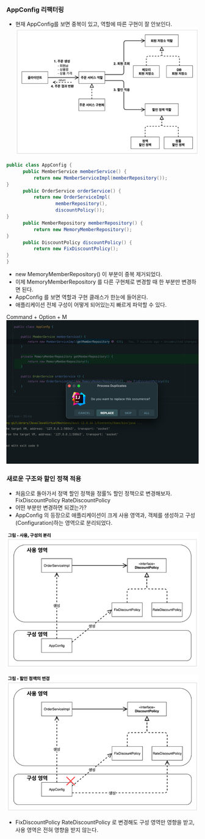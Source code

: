 ### AppConfig 리팩터링
- 현재 AppConfig를 보면 중복이 있고, 역할에 따른 구현이 잘 안보인다.
![img_15.png](img_15.png)

```java
public class AppConfig {
      public MemberService memberService() {
          return new MemberServiceImpl(memberRepository());
}
      public OrderService orderService() {
          return new OrderServiceImpl(
                  memberRepository(),
                  discountPolicy());
}
      public MemberRepository memberRepository() {
          return new MemoryMemberRepository();
}
      public DiscountPolicy discountPolicy() {
          return new FixDiscountPolicy();
}
}
```

- new MemoryMemberRepository() 이 부분이 중복 제거되었다.
- 이제 MemoryMemberRepository 를 다른 구현체로 변경할 때 한 부분만 변경하면 된다.
- AppConfig 를 보면 역할과 구현 클래스가 한눈에 들어온다.
- 애플리케이션 전체 구성이 어떻게 되어있는지 빠르게 파악할 수 있다.

Command + Option + M
![img_16.png](img_16.png)

### 새로운 구조와 할인 정책 적용
- 처음으로 돌아가서 정액 할인 정책을 정률% 할인 정책으로 변경해보자. FixDiscountPolicy RateDiscountPolicy
- 어떤 부분만 변경하면 되겠는가?
- AppConfig 의 등장으로 애플리케이션이 크게 사용 영역과, 객체를 생성하고 구성(Configuration)하는 영역으로 분리되었다.

![img_17.png](img_17.png)
 
![img_18.png](img_18.png)

- FixDiscountPolicy RateDiscountPolicy 로 변경해도 구성 영역만 영향을 받고, 사용 영역은 전혀 영향을 받지 않는다.


